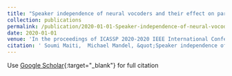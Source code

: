 ```yaml
---
title: "Speaker independence of neural vocoders and their effect on parametric resynthesis speech enhancement"
collection: publications
permalink: /publication/2020-01-01-Speaker-independence-of-neural-vocoders-and-their-effect-on-parametric-resynthesis-speech-enhancement
date: 2020-01-01
venue: 'In the proceedings of ICASSP 2020-2020 IEEE International Conference on Acoustics, Speech and Signal Processing (ICASSP)'
citation: ' Soumi Maiti,  Michael Mandel, &quot;Speaker independence of neural vocoders and their effect on parametric resynthesis speech enhancement.&quot; In the proceedings of ICASSP 2020-2020 IEEE International Conference on Acoustics, Speech and Signal Processing (ICASSP), 2020.'
---
```

Use [Google Scholar](https://scholar.google.com/scholar?q=Speaker+independence+of+neural+vocoders+and+their+effect+on+parametric+resynthesis+speech+enhancement){:target="_blank"} for full citation
